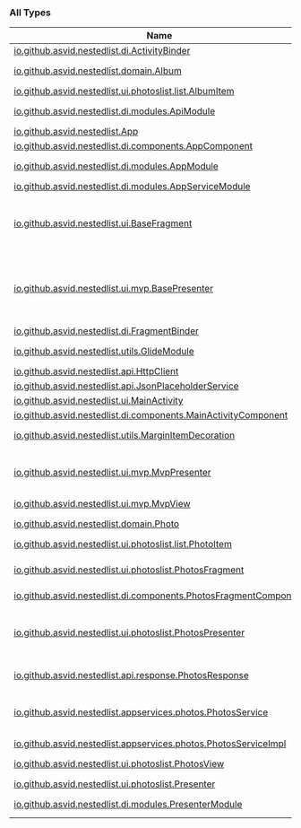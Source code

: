 

### All Types

| Name | Summary |
|---|---|
| [io.github.asvid.nestedlist.di.ActivityBinder](../io.github.asvid.nestedlist.di/-activity-binder/index.md) |  |
| [io.github.asvid.nestedlist.domain.Album](../io.github.asvid.nestedlist.domain/-album/index.md) | Domain class for album in [PhotosResponse](#) |
| [io.github.asvid.nestedlist.ui.photoslist.list.AlbumItem](../io.github.asvid.nestedlist.ui.photoslist.list/-album-item/index.md) |  |
| [io.github.asvid.nestedlist.di.modules.ApiModule](../io.github.asvid.nestedlist.di.modules/-api-module/index.md) | Provides objects related to API, Http requests etc. |
| [io.github.asvid.nestedlist.App](../io.github.asvid.nestedlist/-app/index.md) |  |
| [io.github.asvid.nestedlist.di.components.AppComponent](../io.github.asvid.nestedlist.di.components/-app-component/index.md) |  |
| [io.github.asvid.nestedlist.di.modules.AppModule](../io.github.asvid.nestedlist.di.modules/-app-module/index.md) | Provides objects related to Android framework |
| [io.github.asvid.nestedlist.di.modules.AppServiceModule](../io.github.asvid.nestedlist.di.modules/-app-service-module/index.md) | Provides app services |
| [io.github.asvid.nestedlist.ui.BaseFragment](../io.github.asvid.nestedlist.ui/-base-fragment/index.md) | Base Fragment class that handles initialization and cleaning of [CompositeDisposable](http://reactivex.io/RxJava/javadoc/io/reactivex/disposables/CompositeDisposable.html) and Dagger injection |
| [io.github.asvid.nestedlist.ui.mvp.BasePresenter](../io.github.asvid.nestedlist.ui.mvp/-base-presenter/index.md) | Base class that handles [MvpView](../io.github.asvid.nestedlist.ui.mvp/-mvp-view.md) and [CompositeDisposable](http://reactivex.io/RxJava/javadoc/io/reactivex/disposables/CompositeDisposable.html) binding so it doesn't have to be done in each [MvpPresenter](../io.github.asvid.nestedlist.ui.mvp/-mvp-presenter/index.md) |
| [io.github.asvid.nestedlist.di.FragmentBinder](../io.github.asvid.nestedlist.di/-fragment-binder/index.md) |  |
| [io.github.asvid.nestedlist.utils.GlideModule](../io.github.asvid.nestedlist.utils/-glide-module/index.md) | [GlideModule](#) for Glide image library |
| [io.github.asvid.nestedlist.api.HttpClient](../io.github.asvid.nestedlist.api/-http-client/index.md) |  |
| [io.github.asvid.nestedlist.api.JsonPlaceholderService](../io.github.asvid.nestedlist.api/-json-placeholder-service/index.md) |  |
| [io.github.asvid.nestedlist.ui.MainActivity](../io.github.asvid.nestedlist.ui/-main-activity/index.md) |  |
| [io.github.asvid.nestedlist.di.components.MainActivityComponent](../io.github.asvid.nestedlist.di.components/-main-activity-component/index.md) |  |
| [io.github.asvid.nestedlist.utils.MarginItemDecoration](../io.github.asvid.nestedlist.utils/-margin-item-decoration/index.md) | [RecyclerView.ItemDecoration](#) used in [Photo](#) list |
| [io.github.asvid.nestedlist.ui.mvp.MvpPresenter](../io.github.asvid.nestedlist.ui.mvp/-mvp-presenter/index.md) | Interface to extend by concrete MVP presenter. It's binded with view extending [MvpView](../io.github.asvid.nestedlist.ui.mvp/-mvp-view.md) |
| [io.github.asvid.nestedlist.ui.mvp.MvpView](../io.github.asvid.nestedlist.ui.mvp/-mvp-view.md) | Interface for MVP view |
| [io.github.asvid.nestedlist.domain.Photo](../io.github.asvid.nestedlist.domain/-photo/index.md) | Domain class for [PhotosResponse](#) |
| [io.github.asvid.nestedlist.ui.photoslist.list.PhotoItem](../io.github.asvid.nestedlist.ui.photoslist.list/-photo-item/index.md) |  |
| [io.github.asvid.nestedlist.ui.photoslist.PhotosFragment](../io.github.asvid.nestedlist.ui.photoslist/-photos-fragment/index.md) | Fragment containing [Photo](#)s list, it extends [BaseFragment](../io.github.asvid.nestedlist.ui/-base-fragment/index.md) and [PhotosView](../io.github.asvid.nestedlist.ui.photoslist/-photos-view/index.md) |
| [io.github.asvid.nestedlist.di.components.PhotosFragmentComponent](../io.github.asvid.nestedlist.di.components/-photos-fragment-component/index.md) |  |
| [io.github.asvid.nestedlist.ui.photoslist.PhotosPresenter](../io.github.asvid.nestedlist.ui.photoslist/-photos-presenter/index.md) | Concrete presenter for [Photo](#) list view It extends [Presenter](../io.github.asvid.nestedlist.ui.photoslist/-presenter/index.md) from [PhotosListContract](#) and [BasePresenter](../io.github.asvid.nestedlist.ui.mvp/-base-presenter/index.md) that handles view binding |
| [io.github.asvid.nestedlist.api.response.PhotosResponse](../io.github.asvid.nestedlist.api.response/-photos-response/index.md) | Used to parse JSON answer from API |
| [io.github.asvid.nestedlist.appservices.photos.PhotosService](../io.github.asvid.nestedlist.appservices.photos/-photos-service/index.md) | App service for obtaining and manipulating [Photo](../io.github.asvid.nestedlist.domain/-photo/index.md)s For the moment used only for getting [Photo](../io.github.asvid.nestedlist.domain/-photo/index.md)s |
| [io.github.asvid.nestedlist.appservices.photos.PhotosServiceImpl](../io.github.asvid.nestedlist.appservices.photos/-photos-service-impl/index.md) |  |
| [io.github.asvid.nestedlist.ui.photoslist.PhotosView](../io.github.asvid.nestedlist.ui.photoslist/-photos-view/index.md) | Contract contains interfaces for MVP View and Presenter |
| [io.github.asvid.nestedlist.ui.photoslist.Presenter](../io.github.asvid.nestedlist.ui.photoslist/-presenter/index.md) |  |
| [io.github.asvid.nestedlist.di.modules.PresenterModule](../io.github.asvid.nestedlist.di.modules/-presenter-module/index.md) | Provides presenters for Fragments |
